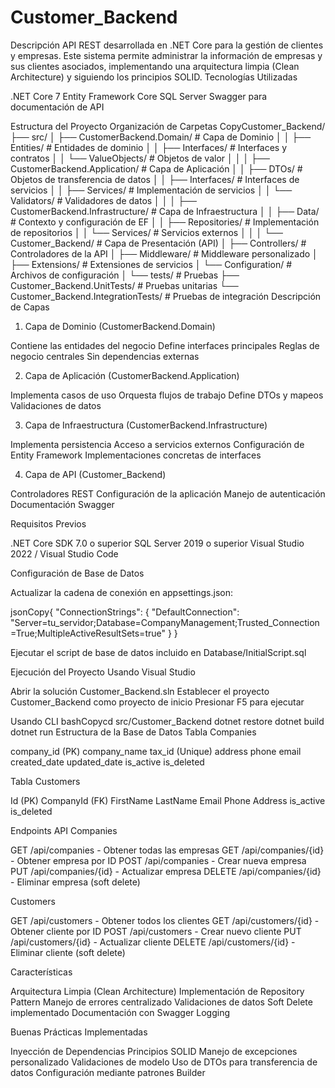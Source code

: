 # Customer_Backend

Descripción
API REST desarrollada en .NET Core para la gestión de clientes y empresas. Este sistema permite administrar la información de empresas y sus clientes asociados, implementando una arquitectura limpia (Clean Architecture) y siguiendo los principios SOLID.
Tecnologías Utilizadas

.NET Core 7
Entity Framework Core
SQL Server
Swagger para documentación de API

Estructura del Proyecto
Organización de Carpetas
CopyCustomer_Backend/
├── src/
│   ├── CustomerBackend.Domain/              # Capa de Dominio
│   │   ├── Entities/                        # Entidades de dominio
│   │   ├── Interfaces/                      # Interfaces y contratos
│   │   └── ValueObjects/                    # Objetos de valor
│   │
│   ├── CustomerBackend.Application/         # Capa de Aplicación
│   │   ├── DTOs/                           # Objetos de transferencia de datos
│   │   ├── Interfaces/                      # Interfaces de servicios
│   │   ├── Services/                        # Implementación de servicios
│   │   └── Validators/                      # Validadores de datos
│   │
│   ├── CustomerBackend.Infrastructure/      # Capa de Infraestructura
│   │   ├── Data/                           # Contexto y configuración de EF
│   │   ├── Repositories/                    # Implementación de repositorios
│   │   └── Services/                        # Servicios externos
│   │
│   └── Customer_Backend/                    # Capa de Presentación (API)
│       ├── Controllers/                     # Controladores de la API
│       ├── Middleware/                      # Middleware personalizado
│       ├── Extensions/                      # Extensiones de servicios
│       └── Configuration/                   # Archivos de configuración
│
└── tests/                                  # Pruebas
    ├── Customer_Backend.UnitTests/          # Pruebas unitarias
    └── Customer_Backend.IntegrationTests/   # Pruebas de integración
Descripción de Capas
1. Capa de Dominio (CustomerBackend.Domain)

Contiene las entidades del negocio
Define interfaces principales
Reglas de negocio centrales
Sin dependencias externas

2. Capa de Aplicación (CustomerBackend.Application)

Implementa casos de uso
Orquesta flujos de trabajo
Define DTOs y mapeos
Validaciones de datos

3. Capa de Infraestructura (CustomerBackend.Infrastructure)

Implementa persistencia
Acceso a servicios externos
Configuración de Entity Framework
Implementaciones concretas de interfaces

4. Capa de API (Customer_Backend)

Controladores REST
Configuración de la aplicación
Manejo de autenticación
Documentación Swagger

Requisitos Previos

.NET Core SDK 7.0 o superior
SQL Server 2019 o superior
Visual Studio 2022 / Visual Studio Code

Configuración de Base de Datos

Actualizar la cadena de conexión en appsettings.json:

jsonCopy{
  "ConnectionStrings": {
    "DefaultConnection": "Server=tu_servidor;Database=CompanyManagement;Trusted_Connection=True;MultipleActiveResultSets=true"
  }
}

Ejecutar el script de base de datos incluido en Database/InitialScript.sql

Ejecución del Proyecto
Usando Visual Studio

Abrir la solución Customer_Backend.sln
Establecer el proyecto Customer_Backend como proyecto de inicio
Presionar F5 para ejecutar

Usando CLI
bashCopycd src/Customer_Backend
dotnet restore
dotnet build
dotnet run
Estructura de la Base de Datos
Tabla Companies

company_id (PK)
company_name
tax_id (Unique)
address
phone
email
created_date
updated_date
is_active
is_deleted

Tabla Customers

Id (PK)
CompanyId (FK)
FirstName
LastName
Email
Phone
Address
is_active
is_deleted

Endpoints API
Companies

GET /api/companies - Obtener todas las empresas
GET /api/companies/{id} - Obtener empresa por ID
POST /api/companies - Crear nueva empresa
PUT /api/companies/{id} - Actualizar empresa
DELETE /api/companies/{id} - Eliminar empresa (soft delete)

Customers

GET /api/customers - Obtener todos los clientes
GET /api/customers/{id} - Obtener cliente por ID
POST /api/customers - Crear nuevo cliente
PUT /api/customers/{id} - Actualizar cliente
DELETE /api/customers/{id} - Eliminar cliente (soft delete)

Características

Arquitectura Limpia (Clean Architecture)
Implementación de Repository Pattern
Manejo de errores centralizado
Validaciones de datos
Soft Delete implementado
Documentación con Swagger
Logging

Buenas Prácticas Implementadas

Inyección de Dependencias
Principios SOLID
Manejo de excepciones personalizado
Validaciones de modelo
Uso de DTOs para transferencia de datos
Configuración mediante patrones Builder
